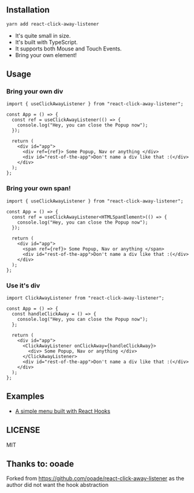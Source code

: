 ## Installation

```sh
yarn add react-click-away-listener
```

- It's quite small in size.
- It's built with TypeScript.
- It supports both Mouse and Touch Events.
- Bring your own element!

## Usage

### Bring your own div

```tsx
import { useClickAwayListener } from "react-click-away-listener";

const App = () => {
  const ref = useClickAwayListener(() => {
    console.log("Hey, you can close the Popup now");
  });

  return (
    <div id="app">
      <div ref={ref}> Some Popup, Nav or anything </div>
      <div id="rest-of-the-app">Don't name a div like that :(</div>
    </div>
  );
};
```

### Bring your own span!

```tsx
import { useClickAwayListener } from "react-click-away-listener";

const App = () => {
  const ref = useClickAwayListener<HTMLSpanElement>(() => {
    console.log("Hey, you can close the Popup now");
  });

  return (
    <div id="app">
      <span ref={ref}> Some Popup, Nav or anything </span>
      <div id="rest-of-the-app">Don't name a div like that :(</div>
    </div>
  );
};
```

### Use it's div

```tsx
import ClickAwayListener from "react-click-away-listener";

const App = () => {
  const handleClickAway = () => {
    console.log("Hey, you can close the Popup now");
  };

  return (
    <div id="app">
      <ClickAwayListener onClickAway={handleClickAway}>
        <div> Some Popup, Nav or anything </div>
      </ClickAwayListener>
      <div id="rest-of-the-app">Don't name a div like that :(</div>
    </div>
  );
};
```

## Examples

- [A simple menu built with React Hooks](https://codesandbox.io/s/52384lyo8p)

## LICENSE

MIT

## Thanks to: ooade

Forked from https://github.com/ooade/react-click-away-listener as the author did not want the hook abstraction
